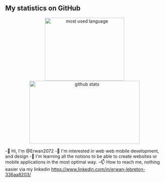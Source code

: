 ## **My statistics on GitHub**
<div align="center">
	<img width="252" height="200" src="https://github-readme-stats.vercel.app/api/top-langs/?username=Ho2bes&langs_count=5&theme=codeSTACKr&border_color=ffffff" alt="most used language" />
	<img width="350" height="200" src="https://github-readme-stats.vercel.app/api?username=Ho2bes&show_icons=true&&theme=codeSTACKr&border_color=ffffff" alt="github stats" />
</div>

-👋 Hi, I'm @Erwan2072
-👀 I'm interested in web web mobile development, and design
-🌱 I'm learning all the notions to be able to create websites or mobile applications in the most optimal way.
-📫 How to reach me, nothing easier via my linkedin 
https://www.linkedin.com/in/erwan-lebreton-336aa8203/


<!---
Erwan2072/Erwan2072 is a ✨ special ✨ repository because its `README.md` (this file) appears on your GitHub profile.
You can click the Preview link to take a look at your changes.
--->
